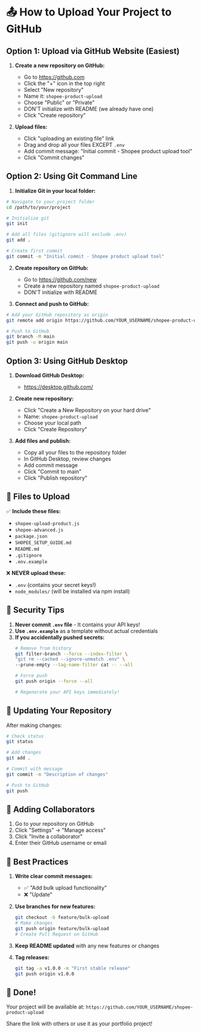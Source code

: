 # 📤 How to Upload Your Project to GitHub

## Option 1: Upload via GitHub Website (Easiest)

1. **Create a new repository on GitHub:**
   - Go to https://github.com
   - Click the "+" icon in the top right
   - Select "New repository"
   - Name it: `shopee-product-upload`
   - Choose "Public" or "Private"
   - DON'T initialize with README (we already have one)
   - Click "Create repository"

2. **Upload files:**
   - Click "uploading an existing file" link
   - Drag and drop all your files EXCEPT `.env`
   - Add commit message: "Initial commit - Shopee product upload tool"
   - Click "Commit changes"

## Option 2: Using Git Command Line

1. **Initialize Git in your local folder:**
```bash
# Navigate to your project folder
cd /path/to/your/project

# Initialize git
git init

# Add all files (gitignore will exclude .env)
git add .

# Create first commit
git commit -m "Initial commit - Shopee product upload tool"
```

2. **Create repository on GitHub:**
   - Go to https://github.com/new
   - Create a new repository named `shopee-product-upload`
   - DON'T initialize with README

3. **Connect and push to GitHub:**
```bash
# Add your GitHub repository as origin
git remote add origin https://github.com/YOUR_USERNAME/shopee-product-upload.git

# Push to GitHub
git branch -M main
git push -u origin main
```

## Option 3: Using GitHub Desktop

1. **Download GitHub Desktop:**
   - https://desktop.github.com/

2. **Create new repository:**
   - Click "Create a New Repository on your hard drive"
   - Name: `shopee-product-upload`
   - Choose your local path
   - Click "Create Repository"

3. **Add files and publish:**
   - Copy all your files to the repository folder
   - In GitHub Desktop, review changes
   - Add commit message
   - Click "Commit to main"
   - Click "Publish repository"

## 📁 Files to Upload

✅ **Include these files:**
- `shopee-upload-product.js`
- `shopee-advanced.js`
- `package.json`
- `SHOPEE_SETUP_GUIDE.md`
- `README.md`
- `.gitignore`
- `.env.example`

❌ **NEVER upload these:**
- `.env` (contains your secret keys!)
- `node_modules/` (will be installed via npm install)

## 🔐 Security Tips

1. **Never commit `.env` file** - It contains your API keys!
2. **Use `.env.example`** as a template without actual credentials
3. **If you accidentally pushed secrets:**
   ```bash
   # Remove from history
   git filter-branch --force --index-filter \
   "git rm --cached --ignore-unmatch .env" \
   --prune-empty --tag-name-filter cat -- --all
   
   # Force push
   git push origin --force --all
   
   # Regenerate your API keys immediately!
   ```

## 🔄 Updating Your Repository

After making changes:
```bash
# Check status
git status

# Add changes
git add .

# Commit with message
git commit -m "Description of changes"

# Push to GitHub
git push
```

## 📝 Adding Collaborators

1. Go to your repository on GitHub
2. Click "Settings" → "Manage access"
3. Click "Invite a collaborator"
4. Enter their GitHub username or email

## 🌟 Best Practices

1. **Write clear commit messages:**
   - ✅ "Add bulk upload functionality"
   - ❌ "Update"

2. **Use branches for new features:**
   ```bash
   git checkout -b feature/bulk-upload
   # Make changes
   git push origin feature/bulk-upload
   # Create Pull Request on GitHub
   ```

3. **Keep README updated** with any new features or changes

4. **Tag releases:**
   ```bash
   git tag -a v1.0.0 -m "First stable release"
   git push origin v1.0.0
   ```

## 🎉 Done!

Your project will be available at:
`https://github.com/YOUR_USERNAME/shopee-product-upload`

Share the link with others or use it as your portfolio project!
